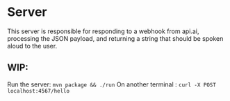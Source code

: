 # Server
This server is responsible for responding to a webhook from api.ai, processing the JSON payload, and returning a string that should be spoken aloud to the user.

## WIP:
Run the server: `mvn package && ./run`
On another terminal : `curl -X POST localhost:4567/hello`
